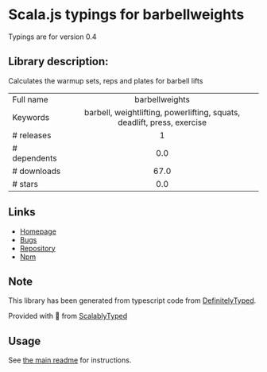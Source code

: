 
# Scala.js typings for barbellweights

Typings are for version 0.4

## Library description:
Calculates the warmup sets, reps and plates for barbell lifts

|                    |                 |
| ------------------ | :-------------: |
| Full name          | barbellweights |
| Keywords           | barbell, weightlifting, powerlifting, squats, deadlift, press, exercise |
| # releases         | 1 |
| # dependents       | 0.0 |
| # downloads        | 67.0 |
| # stars            | 0.0 |

## Links
- [Homepage](https://github.com/toddhibbs/barbellweight#readme)
- [Bugs](https://github.com/toddhibbs/barbellweight/issues)
- [Repository](https://github.com/toddhibbs/barbellweight)
- [Npm](https://www.npmjs.com/package/barbellweights)
    


## Note
This library has been generated from typescript code from [DefinitelyTyped](https://definitelytyped.org).

Provided with :purple_heart: from [ScalablyTyped](https://github.com/oyvindberg/ScalablyTyped)

## Usage
See [the main readme](../../readme.md) for instructions.


